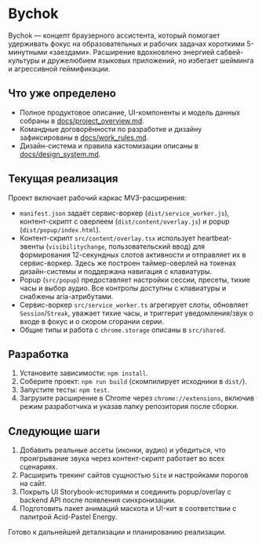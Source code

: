 # Bychok

Bychok — концепт браузерного ассистента, который помогает удерживать фокус на образовательных и рабочих задачах короткими 5-минутными «заездами». Расширение вдохновлено энергией сабвей-культуры и дружелюбием языковых приложений, но избегает шейминга и агрессивной геймификации.

## Что уже определено

* Полное продуктовое описание, UI-компоненты и модель данных собраны в [docs/project_overview.md](docs/project_overview.md).
* Командные договорённости по разработке и дизайну зафиксированы в [docs/work_rules.md](docs/work_rules.md).
* Дизайн-система и правила кастомизации описаны в [docs/design_system.md](docs/design_system.md).

## Текущая реализация

Проект включает рабочий каркас MV3-расширения:

* `manifest.json` задаёт сервис-воркер (`dist/service_worker.js`), контент-скрипт с оверлеем (`dist/content/overlay.js`) и popup (`dist/popup/index.html`).
* Контент-скрипт `src/content/overlay.tsx` использует heartbeat-эвенты (`visibilitychange`, пользовательский ввод) для формирования 12-секундных слотов активности и отправляет их в сервис-воркер. Здесь же построен таймер-оверлей на токенах дизайн-системы и поддержана навигация с клавиатуры.
* Popup (`src/popup`) предоставляет настройки сессии, пресеты, тихие часы и выбор аудио. Все контролы доступны с клавиатуры и снабжены aria-атрибутами.
* Сервис-воркер `src/service_worker.ts` агрегирует слоты, обновляет `Session`/`Streak`, уважает тихие часы, и триггерит уведомления/звук о входе в фокус и о скором сгорании серии.
* Общие типы и работа с `chrome.storage` описаны в `src/shared`.

## Разработка

1. Установите зависимости: `npm install`.
2. Соберите проект: `npm run build` (скомпилирует исходники в `dist/`).
3. Запустите тесты: `npm test`.
4. Загрузите расширение в Chrome через `chrome://extensions`, включив режим разработчика и указав папку репозитория после сборки.

## Следующие шаги

1. Добавить реальные ассеты (иконки, аудио) и убедиться, что проигрывание звука через контент-скрипт работает во всех сценариях.
2. Расширить трекинг сайтов сущностью `Site` и настройками порогов на сайт.
3. Покрыть UI Storybook-историями и соединить popup/overlay с backend API после появления синхронизации.
4. Подготовить пакет анимаций маскота и UI-кит в соответствии с палитрой Acid-Pastel Energy.

Готово к дальнейшей детализации и планированию реализации.
